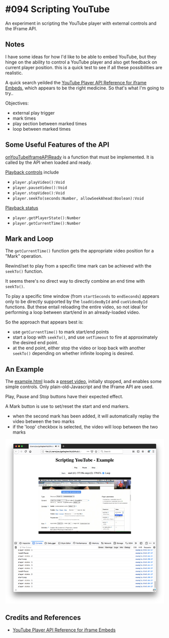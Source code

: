 # #094 Scripting YouTube

An experiment in scripting the YouTube player with external controls and the IFrame API.

## Notes

I have some ideas for how I'd like to be able to embed YouTube, but they hinge on the ability
to control a YouTube player and also get feedback on current player position.
this is a quick test to see if all these possibilities are realistic.

A quick search yeilded the [YouTube Player API Reference for iframe Embeds](https://developers.google.com/youtube/iframe_api_reference),
which appears to be the right medicine. So that's what I'm going to try..

Objectives:

* external play trigger
* mark times
* play section between marked times
* loop between marked times

## Some Useful Features of the API

[onYouTubeIframeAPIReady](https://developers.google.com/youtube/iframe_api_reference#Requirements)
is a function that must be implemented. It is called by the API when loaded and ready.

[Playback controls](https://developers.google.com/youtube/iframe_api_reference#Playback_controls) include

* `player.playVideo():Void`
* `player.pauseVideo():Void`
* `player.stopVideo():Void`
* `player.seekTo(seconds:Number, allowSeekAhead:Boolean):Void`

[Playback status](https://developers.google.com/youtube/iframe_api_reference#Playback_status)

* `player.getPlayerState():Number`
* `player.getCurrentTime():Number`

## Mark and Loop

The `getCurrentTime()` function gets the appropriate video position for a "Mark" operation.

Rewind/set to play from a specific time mark can be achieved with the `seekTo()` function.

It seems there's no direct way to directly combine an end time with `seekTo()`.

To play a specific time window (from `startSeconds` to `endSeconds`) appears only to be directly supported
by the `loadVideoById` and `cueVideoById` functions. But these entail reloading the entire video,
so not ideal for performing a loop between start/end in an already-loaded video.

So the approach that appears best is:

* use `getCurrentTime()` to mark start/end points
* start a loop with `seekTo()`, and use `setTimeout` to fire at approximately the desired end point.
* at the end point, either stop the video or loop back with another `seekTo()` depending on whether infinite looping is desired.


## An Example

The [example.html](https://codingkata.tardate.com/javascript/scripting_youtube/example.html)
loads a [preset video](https://youtu.be/M7lc1UVf-VE), initially stopped, and enables some simple controls.
Only plain-old-Javascript and the IFrame API are used.

Play, Pause and Stop buttons have their expected effect.

A Mark button is use to set/reset the start and end markers.

* when the second mark has been added, it will automatically replay the video between the two marks
* if the 'loop' checkbox is selected, the video will loop between the two marks

[![running](./assets/running.png?raw=true)](https://codingkata.tardate.com/javascript/scripting_youtube/example.html)

## Credits and References

* [YouTube Player API Reference for iframe Embeds](https://developers.google.com/youtube/iframe_api_reference)
